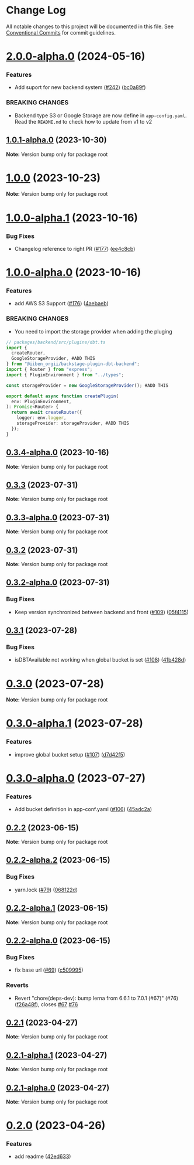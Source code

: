 # Change Log

All notable changes to this project will be documented in this file.
See [Conventional Commits](https://conventionalcommits.org) for commit guidelines.

# [2.0.0-alpha.0](https://github.com/IIBenII/backstage-plugin-dbt/compare/v1.0.1-alpha.0...v2.0.0-alpha.0) (2024-05-16)

### Features

- Add suport for new backend system ([#242](https://github.com/IIBenII/backstage-plugin-dbt/issues/242)) ([bc0a89f](https://github.com/IIBenII/backstage-plugin-dbt/commit/bc0a89f7924c354e3f7888a667d264b96f3e83d3))

### BREAKING CHANGES

- Backend type S3 or Google Storage are now define in `app-config.yaml`. Read the `README.md` to check how to update from v1 to v2

## [1.0.1-alpha.0](https://github.com/IIBenII/backstage-plugin-dbt/compare/v1.0.0...v1.0.1-alpha.0) (2023-10-30)

**Note:** Version bump only for package root

# [1.0.0](https://github.com/IIBenII/backstage-plugin-dbt/compare/v1.0.0-alpha.1...v1.0.0) (2023-10-23)

**Note:** Version bump only for package root

# [1.0.0-alpha.1](https://github.com/IIBenII/backstage-plugin-dbt/compare/v1.0.0-alpha.0...v1.0.0-alpha.1) (2023-10-16)

### Bug Fixes

- Changelog reference to right PR ([#177](https://github.com/IIBenII/backstage-plugin-dbt/issues/177)) ([ee4c8cb](https://github.com/IIBenII/backstage-plugin-dbt/commit/ee4c8cb601d3eccb9efdfa155f2d872081a6fd8e))

# [1.0.0-alpha.0](https://github.com/IIBenII/backstage-plugin-dbt/compare/v0.3.4-alpha.0...v1.0.0-alpha.0) (2023-10-16)

### Features

- add AWS S3 Support ([#176](https://github.com/IIBenII/backstage-plugin-dbt/pull/165)) ([4aebaeb](https://github.com/IIBenII/backstage-plugin-dbt/commit/4aebaebb8b1d9b4489e59ad5df9c2581c0282c7d))

### BREAKING CHANGES

- You need to import the storage provider when adding the pluging

```ts
// packages/backend/src/plugins/dbt.ts
import {
  createRouter,
  GoogleStorageProvider, #ADD THIS
} from "@iiben_orgii/backstage-plugin-dbt-backend";
import { Router } from "express";
import { PluginEnvironment } from "../types";

const storageProvider = new GoogleStorageProvider(); #ADD THIS

export default async function createPlugin(
  env: PluginEnvironment,
): Promise<Router> {
  return await createRouter({
    logger: env.logger,
    storageProvider: storageProvider, #ADD THIS
  });
}
```

## [0.3.4-alpha.0](https://github.com/IIBenII/backstage-plugin-dbt/compare/v0.3.3...v0.3.4-alpha.0) (2023-10-16)

**Note:** Version bump only for package root

## [0.3.3](https://github.com/IIBenII/backstage-plugin-dbt/compare/v0.3.3-alpha.0...v0.3.3) (2023-07-31)

**Note:** Version bump only for package root

## [0.3.3-alpha.0](https://github.com/IIBenII/backstage-plugin-dbt/compare/v0.3.2...v0.3.3-alpha.0) (2023-07-31)

**Note:** Version bump only for package root

## [0.3.2](https://github.com/IIBenII/backstage-plugin-dbt/compare/v0.3.2-alpha.0...v0.3.2) (2023-07-31)

**Note:** Version bump only for package root

## [0.3.2-alpha.0](https://github.com/IIBenII/backstage-plugin-dbt/compare/v0.3.1...v0.3.2-alpha.0) (2023-07-31)

### Bug Fixes

- Keep version synchronized between backend and front ([#109](https://github.com/IIBenII/backstage-plugin-dbt/issues/109)) ([05f4115](https://github.com/IIBenII/backstage-plugin-dbt/commit/05f4115780784145387273241ee89cdb8f2efd49))

## [0.3.1](https://github.com/IIBenII/backstage-plugin-dbt/compare/v0.3.0...v0.3.1) (2023-07-28)

### Bug Fixes

- isDBTAvailable not working when global bucket is set ([#108](https://github.com/IIBenII/backstage-plugin-dbt/issues/108)) ([41b428d](https://github.com/IIBenII/backstage-plugin-dbt/commit/41b428de39da31072254e70513f909bc7eae585f))

# [0.3.0](https://github.com/IIBenII/backstage-plugin-dbt/compare/v0.3.0-alpha.1...v0.3.0) (2023-07-28)

**Note:** Version bump only for package root

# [0.3.0-alpha.1](https://github.com/IIBenII/backstage-plugin-dbt/compare/v0.3.0-alpha.0...v0.3.0-alpha.1) (2023-07-28)

### Features

- improve global bucket setup ([#107](https://github.com/IIBenII/backstage-plugin-dbt/issues/107)) ([d7d42f5](https://github.com/IIBenII/backstage-plugin-dbt/commit/d7d42f530b5825c0ccf10dca8ef8338f75a7470c))

# [0.3.0-alpha.0](https://github.com/IIBenII/backstage-plugin-dbt/compare/v0.2.2...v0.3.0-alpha.0) (2023-07-27)

### Features

- Add bucket definition in app-conf.yaml ([#106](https://github.com/IIBenII/backstage-plugin-dbt/issues/106)) ([45adc2a](https://github.com/IIBenII/backstage-plugin-dbt/commit/45adc2a8dd58273f1096295d2cafaab52821855b))

## [0.2.2](https://github.com/IIBenII/backstage-plugin-dbt/compare/v0.2.2-alpha.2...v0.2.2) (2023-06-15)

**Note:** Version bump only for package root

## [0.2.2-alpha.2](https://github.com/IIBenII/backstage-plugin-dbt/compare/v0.2.2-alpha.1...v0.2.2-alpha.2) (2023-06-15)

### Bug Fixes

- yarn.lock ([#79](https://github.com/IIBenII/backstage-plugin-dbt/issues/79)) ([068122d](https://github.com/IIBenII/backstage-plugin-dbt/commit/068122d970bb782a236a68f63bdac258c8607847))

## [0.2.2-alpha.1](https://github.com/IIBenII/backstage-plugin-dbt/compare/v0.2.2-alpha.0...v0.2.2-alpha.1) (2023-06-15)

**Note:** Version bump only for package root

## [0.2.2-alpha.0](https://github.com/IIBenII/backstage-plugin-dbt/compare/v0.2.1...v0.2.2-alpha.0) (2023-06-15)

### Bug Fixes

- fix base url ([#69](https://github.com/IIBenII/backstage-plugin-dbt/issues/69)) ([c509995](https://github.com/IIBenII/backstage-plugin-dbt/commit/c50999550150472de6b69f868ff3e66b0fd97752))

### Reverts

- Revert "chore(deps-dev): bump lerna from 6.6.1 to 7.0.1 (#67)" (#76) ([f26a48f](https://github.com/IIBenII/backstage-plugin-dbt/commit/f26a48f44a56e4c4b8de25e5aaa787a72af17952)), closes [#67](https://github.com/IIBenII/backstage-plugin-dbt/issues/67) [#76](https://github.com/IIBenII/backstage-plugin-dbt/issues/76)

## [0.2.1](https://github.com/IIBenII/backstage-plugin-dbt/compare/v0.2.1-alpha.1...v0.2.1) (2023-04-27)

**Note:** Version bump only for package root

## [0.2.1-alpha.1](https://github.com/IIBenII/backstage-plugin-dbt/compare/v0.2.1-alpha.0...v0.2.1-alpha.1) (2023-04-27)

**Note:** Version bump only for package root

## [0.2.1-alpha.0](https://github.com/IIBenII/backstage-plugin-dbt/compare/v0.2.0...v0.2.1-alpha.0) (2023-04-27)

**Note:** Version bump only for package root

# [0.2.0](https://github.com/IIBenII/backstage-plugin-dbt/compare/v0.1.2...v0.2.0) (2023-04-26)

### Features

- add readme ([42ed633](https://github.com/IIBenII/backstage-plugin-dbt/commit/42ed63382710b1b7b7d6dc571ec136013b5e80e8))
